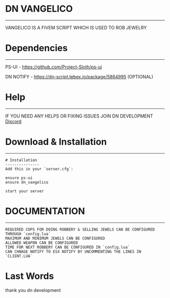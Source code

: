 # DN VANGELICO
----------------
VANGELICO  IS A FIVEM SCRIPT WHICH IS USED TO ROB JEWELRY

# Dependencies
--------------
PS-UI - https://github.com/Project-Sloth/ps-ui 

DN NOTIFY - https://dn-script.tebex.io/package/5864995 (OPTIONAL)

# Help
-------
IF YOU NEED ANY HELPS OR FIXING ISSUES JOIN DN DEVELOPMENT [Discord](https://discord.gg/eqsZkck8Wc)
  

# Download & Installation
--------------------------

```
# Installation
---------------
Add this in your `server.cfg`:
```
```
ensure ps-ui
ensure dn_vangelico
```
```
start your server
```

# DOCUMENTATION
--------------------------
```
REQUIRED COPS FOR DOING ROBBERY & SELLING JEWELS CAN BE CONFIGURED THROUGH `config.lua`
MAXIMUM AND MINIMUM JEWELS CAN BE CONFIGURED
ALLOWED WEAPON CAN BE CONFIGURED
TIME FOR NEXT ROBBERY CAN BE CONFIGURED IN `config.lua`
CAN CHNAGE NOTIFY TO ESX NOTIFY BY UNCOMMENTING THE LINES IN `CLIENT.LUA`

```
# Last Words

thank you 
dn development 
